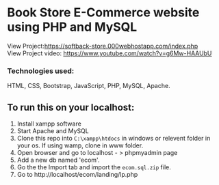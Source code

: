 # Book Store E-Commerce website using PHP and MySQL
View Project:https://softback-store.000webhostapp.com/index.php  
View Project video: https://www.youtube.com/watch?v=g6Mw-HAAUbU
### Technologies used:
HTML, CSS, Bootstrap, JavaScript, PHP, MySQL, Apache.
## To run this on your localhost:
1. Install xampp software  
2. Start Apache and MySQL  
6. Clone this repo into `C:\xampp\htdocs` in windows or relevent folder in your os. If using wamp, clone in www folder.
3. Open browser and go to localhost - > phpmyadmin page  
4. Add a new db named 'ecom'.  
5. Go the the Import tab and import the `ecom.sql.zip` file.   
7. Go to http://localhost/ecom/landing/lp.php  

